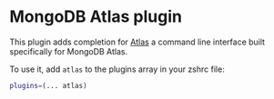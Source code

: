 # MongoDB Atlas plugin

This plugin adds completion for [Atlas](https://www.mongodb.com/docs/atlas/cli/stable/) a command line interface built specifically for 
MongoDB Atlas.

To use it, add `atlas` to the plugins array in your zshrc file:

```zsh
plugins=(... atlas)
```
